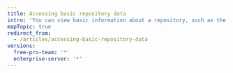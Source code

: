 ```yaml
---
title: Accessing basic repository data
intro: 'You can view basic information about a repository, such as the repository''s activity{% if currentVersion == "free-pro-team@latest" %}, traffic,{% endif %} and contribution activity.'
mapTopic: true
redirect_from:
  - /articles/accessing-basic-repository-data
versions:
  free-pro-team: '*'
  enterprise-server: '*'
---
```


